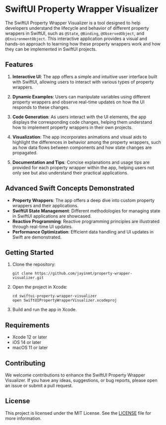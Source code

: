 # SwiftUI Property Wrapper Visualizer

The SwiftUI Property Wrapper Visualizer is a tool designed to help developers understand the lifecycle and behavior of different property wrappers in SwiftUI, such as `@State`, `@Binding`, `@ObservedObject`, and `@EnvironmentObject`. This interactive application provides a visual and hands-on approach to learning how these property wrappers work and how they can be implemented in SwiftUI projects.

## Features

1. **Interactive UI**: The app offers a simple and intuitive user interface built with SwiftUI, allowing users to interact with various types of property wrappers.

2. **Dynamic Examples**: Users can manipulate variables using different property wrappers and observe real-time updates on how the UI responds to these changes.

3. **Code Generation**: As users interact with the UI elements, the app displays the corresponding code changes, helping them understand how to implement property wrappers in their own projects.

4. **Visualization**: The app incorporates animations and visual aids to highlight the differences in behavior among the property wrappers, such as how data flows between components and how state changes are propagated.

5. **Documentation and Tips**: Concise explanations and usage tips are provided for each property wrapper within the app, helping users not only see but also understand their practical applications.

## Advanced Swift Concepts Demonstrated

- **Property Wrappers**: The app offers a deep dive into custom property wrappers and their applications.
- **SwiftUI State Management**: Different methodologies for managing state in SwiftUI applications are showcased.
- **Reactive Programming**: Reactive programming principles are illustrated through real-time UI updates.
- **Performance Optimization**: Efficient data handling and UI updates in Swift are demonstrated.

## Getting Started

1. Clone the repository:
   ```
   git clone https://github.com/jayinmt/property-wrapper-visualizer.git
   ```

2. Open the project in Xcode:
   ```
   cd swiftui-property-wrapper-visualizer
   open SwiftUIPropertyWrapperVisualizer.xcodeproj
   ```

3. Build and run the app in Xcode.

## Requirements

- Xcode 12 or later
- iOS 14 or later
- macOS 11 or later

## Contributing

We welcome contributions to enhance the SwiftUI Property Wrapper Visualizer. If you have any ideas, suggestions, or bug reports, please open an issue or submit a pull request.

## License

This project is licensed under the MIT License. See the [LICENSE](LICENSE) file for more information.
